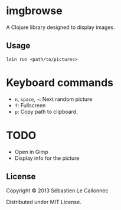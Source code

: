 # imgbrowse

A Clojure library designed to display images.

## Usage

```
lein run <path/to/pictures>
```

# Keyboard commands 

* `n`, `space`, `→`: Next random picture
* `f`: Fullscreen
* `p`: Copy path to clipboard.

# TODO

* Open in Gimp
* Display info for the picture

## License

Copyright © 2013 Sébastien Le Callonnec

Distributed under MIT License.
